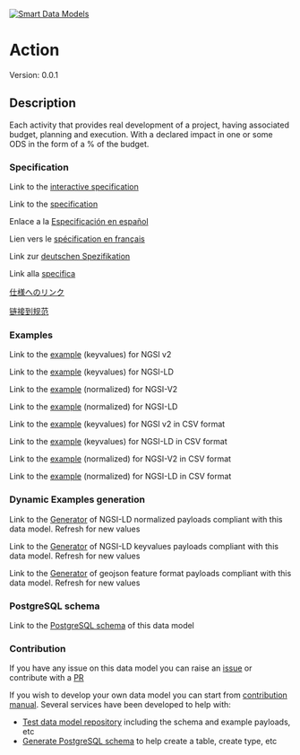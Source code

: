 [![Smart Data Models](https://smartdatamodels.org/wp-content/uploads/2022/01/SmartDataModels_logo.png "Logo")](https://smartdatamodels.org)
# Action
Version: 0.0.1

## Description 

Each activity that provides real development of a project, having associated budget, planning and execution. With a declared impact in one or some ODS in the form of a % of the budget.
### Specification

Link to the [interactive specification](https://swagger.lab.fiware.org/?url=https://smart-data-models.github.io/dataModel.SDG/Action/swagger.yaml)

Link to the [specification](https://github.com/smart-data-models/dataModel.SDG/blob/master/Action/doc/spec.md)

Enlace a la [Especificación en español](https://github.com/smart-data-models/dataModel.SDG/blob/master/Action/doc/spec_ES.md)

Lien vers le [spécification en français](https://github.com/smart-data-models/dataModel.SDG/blob/master/Action/doc/spec_FR.md)

Link zur [deutschen Spezifikation](https://github.com/smart-data-models/dataModel.SDG/blob/master/Action/doc/spec_DE.md)

Link alla [specifica](https://github.com/smart-data-models/dataModel.SDG/blob/master/Action/doc/spec_IT.md)

[仕様へのリンク](https://github.com/smart-data-models/dataModel.SDG/blob/master/Action/doc/spec_JA.md)

[链接到规范](https://github.com/smart-data-models/dataModel.SDG/blob/master/Action/doc/spec_ZH.md)
### Examples

Link to the [example](https://smart-data-models.github.io/dataModel.SDG/Action/examples/example.json) (keyvalues) for NGSI v2

Link to the [example](https://smart-data-models.github.io/dataModel.SDG/Action/examples/example.jsonld) (keyvalues) for NGSI-LD

Link to the [example](https://smart-data-models.github.io/dataModel.SDG/Action/examples/example-normalized.json) (normalized) for NGSI-V2

Link to the [example](https://smart-data-models.github.io/dataModel.SDG/Action/examples/example-normalized.jsonld) (normalized) for NGSI-LD

Link to the [example](https://github.com/smart-data-models/dataModel.SDG/blob/master/Action/examples/example.json.csv) (keyvalues) for NGSI v2 in CSV format

Link to the [example](https://github.com/smart-data-models/dataModel.SDG/blob/master/Action/examples/example.jsonld.csv) (keyvalues) for NGSI-LD in CSV format

Link to the [example](https://github.com/smart-data-models/dataModel.SDG/blob/master/Action/examples/example-normalized.json.csv) (normalized) for NGSI-V2 in CSV format

Link to the [example](https://github.com/smart-data-models/dataModel.SDG/blob/master/Action/examples/example-normalized.jsonld.csv) (normalized) for NGSI-LD in CSV format
### Dynamic Examples generation

Link to the [Generator](https://smartdatamodels.org/extra/ngsi-ld_generator.php?schemaUrl=https://raw.githubusercontent.com/smart-data-models/dataModel.SDG/master/Action/schema.json&email=info@smartdatamodels.org) of NGSI-LD normalized payloads compliant with this data model. Refresh for new values

Link to the [Generator](https://smartdatamodels.org/extra/ngsi-ld_generator_keyvalues.php?schemaUrl=https://raw.githubusercontent.com/smart-data-models/dataModel.SDG/master/Action/schema.json&email=info@smartdatamodels.org) of NGSI-LD keyvalues payloads compliant with this data model. Refresh for new values

Link to the [Generator](https://smartdatamodels.org/extra/geojson_features_generator.php?schemaUrl=https://raw.githubusercontent.com/smart-data-models/dataModel.SDG/master/Action/schema.json&email=info@smartdatamodels.org) of geojson feature format payloads compliant with this data model. Refresh for new values
### PostgreSQL schema

Link to the [PostgreSQL schema](https://github.com/smart-data-models/dataModel.SDG/blob/master/Action/schema.sql) of this data model
### Contribution

 If you have any issue on this data model you can raise an [issue](https://github.com/smart-data-models/dataModel.SDG/issues)  or contribute with a [PR](https://github.com/smart-data-models/dataModel.SDG/pulls)

 If you wish to develop your own data model you can start from [contribution manual](https://bit.ly/contribution_manual). Several services have been developed to help with: 
 - [Test data model repository](https://smartdatamodels.org/index.php/data-models-contribution-api/) including the schema and example payloads, etc
 - [Generate PostgreSQL schema](https://smartdatamodels.org/index.php/sql-service/) to help create a table, create type, etc